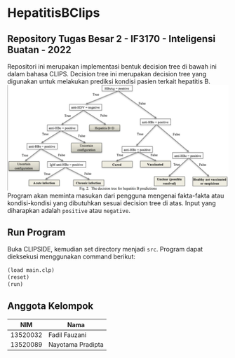 # HepatitisBClips

## Repository Tugas Besar 2 - IF3170 - Inteligensi Buatan - 2022
Repositori ini merupakan implementasi bentuk decision tree di bawah ini dalam bahasa CLIPS. Decision tree ini merupakan decision tree yang digunakan untuk melakukan prediksi kondisi pasien terkait hepatitis B. 
![alt text](docs/dectreehepa.png)
<br>
Program akan meminta masukan dari pengguna mengenai fakta-fakta atau kondisi-kondisi yang dibutuhkan sesuai decision tree di atas. Input yang diharapkan adalah ```positive``` atau ```negative```.
## Run Program
Buka CLIPSIDE, kemudian set directory menjadi ```src```. Program dapat dieksekusi menggunakan command berikut: 
```shell
(load main.clp)
(reset)
(run)

```
## Anggota Kelompok
| NIM | Nama |
| - | -|
| 13520032 | Fadil Fauzani |
| 13520089 | Nayotama Pradipta |